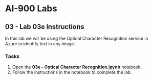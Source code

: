 # AI-900 Labs
## 03 - Lab 03e Instructions
In this lab we will be using the Optical Character Recognition service in Azure to identify text in any image.

### Tasks
1.  Open the **03e - Optical Character Recognition.ipynb** notebook.
2.  Follow the instructions in the notebook to complete the lab.

